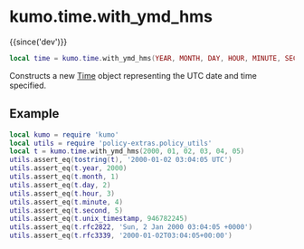 # kumo.time.with_ymd_hms

{{since('dev')}}

```lua
local time = kumo.time.with_ymd_hms(YEAR, MONTH, DAY, HOUR, MINUTE, SECOND)
```

Constructs a new [Time](Time.md) object representing the UTC date and time specified.

## Example

```lua
local kumo = require 'kumo'
local utils = require 'policy-extras.policy_utils'
local t = kumo.time.with_ymd_hms(2000, 01, 02, 03, 04, 05)
utils.assert_eq(tostring(t), '2000-01-02 03:04:05 UTC')
utils.assert_eq(t.year, 2000)
utils.assert_eq(t.month, 1)
utils.assert_eq(t.day, 2)
utils.assert_eq(t.hour, 3)
utils.assert_eq(t.minute, 4)
utils.assert_eq(t.second, 5)
utils.assert_eq(t.unix_timestamp, 946782245)
utils.assert_eq(t.rfc2822, 'Sun, 2 Jan 2000 03:04:05 +0000')
utils.assert_eq(t.rfc3339, '2000-01-02T03:04:05+00:00')
```

